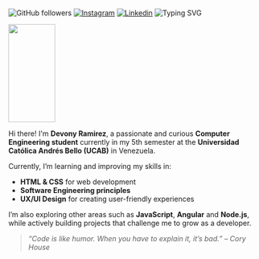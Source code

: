 # 
![GitHub followers](https://img.shields.io/github/followers/DevonyRamirez?labelColor=c27ba0&color=ffffff)
[![Instagram](https://img.shields.io/badge/-Instagram-c13584?style=flat&labelColor=c13584&logo=instagram&logoColor=white)](https://www.instagram.com/ny_devo/)
[![Linkedin](https://img.shields.io/badge/-LinkedIn-blue?style=flat&logo=Linkedin&logoColor=white)](https://www.linkedin.com/in/devony-ramirez-b9153b2a4)
![Typing SVG](https://readme-typing-svg.herokuapp.com/?color=c27ba0&size=35&center=true&vLeft=true&width=1000&lines=Hi+♡;I'm+Devony+Ramirez;Welcome!)


<!-------------------------------------------------------------------------------------------------------------------------------------------------------->
<div align="Left">  
  <img width="43%" height="195px" src="https://github-readme-stats.vercel.app/api/top-langs/?username=DevonyRamirez&layout=compact&hide_border=true&title_color=c27ba0&text_color=FFFFFF&bg_color=0d1117" />
</div> 
<!-------------------------------------------------------------------------------------------------------------------------------------------------------->

Hi there! I'm **Devony Ramirez**, a passionate and curious **Computer Engineering student** currently in my 5th semester at the **Universidad Católica Andrés Bello (UCAB)** in Venezuela.    

Currently, I’m learning and improving my skills in:  
- **HTML & CSS** for web development  
- **Software Engineering principles**  
- **UX/UI Design** for creating user-friendly experiences  

I’m also exploring other areas such as **JavaScript**, **Angular** and **Node.js**, while actively building projects that challenge me to grow as a developer.  

> _“Code is like humor. When you have to explain it, it’s bad.” – Cory House_


